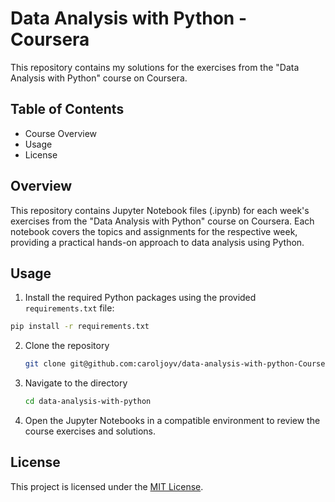 # Data Analysis with Python - Coursera

This repository contains my solutions for the exercises from the "Data Analysis with Python" course on Coursera.

## Table of Contents

- Course Overview
- Usage
- License

## Overview

This repository contains Jupyter Notebook files (.ipynb) for each week's exercises from the "Data Analysis with Python" course on Coursera. Each notebook covers the topics and assignments for the respective week, providing a practical hands-on approach to data analysis using Python.

## Usage

1. Install the required Python packages using the provided `requirements.txt` file:

  ```bash
  pip install -r requirements.txt
  ```
2. Clone the repository
   ```bash
   git clone git@github.com:caroljoyv/data-analysis-with-python-Coursera.git
   ```
3. Navigate to the directory
     ```bash
     cd data-analysis-with-python
     ```
4. Open the Jupyter Notebooks in a compatible environment to review the course exercises and solutions.
   
## License

This project is licensed under the [MIT License](LICENSE).
